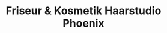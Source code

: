 ---
title: "Friseur & Kosmetik Haarstudio Phoenix"
url: /freiberg/friseur-und-kosmetik-haarstudio-phoenix/
shop: Friseur
---